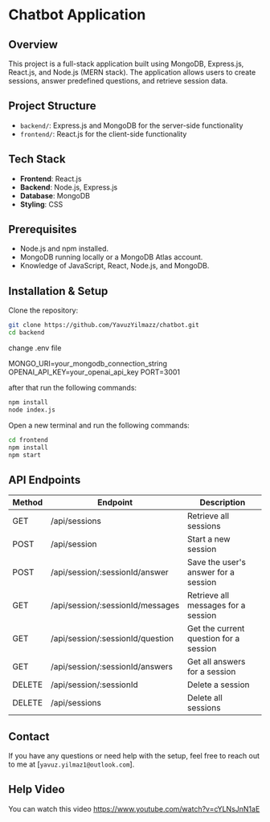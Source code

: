 # Chatbot Application

## Overview
This project is a full-stack application built using MongoDB, Express.js, React.js, and Node.js (MERN stack). The application allows users to create sessions, answer predefined questions, and retrieve session data.

## Project Structure

- `backend/`: Express.js and MongoDB for the server-side functionality
- `frontend/`: React.js for the client-side functionality


## Tech Stack
- **Frontend**: React.js
- **Backend**: Node.js, Express.js
- **Database**: MongoDB
- **Styling**: CSS

## Prerequisites
- Node.js and npm installed.
- MongoDB running locally or a MongoDB Atlas account.
- Knowledge of JavaScript, React, Node.js, and MongoDB.

## Installation & Setup

Clone the repository:
```bash
git clone https://github.com/YavuzYilmazz/chatbot.git
cd backend
```

change .env file

MONGO_URI=your_mongodb_connection_string
OPENAI_API_KEY=your_openai_api_key
PORT=3001


after that run the following commands:
```bash
npm install
node index.js
```

Open a new terminal and run the following commands:

```bash
cd frontend
npm install
npm start
```

## API Endpoints

| Method | Endpoint                           | Description                            |
|--------|------------------------------------|----------------------------------------|
| GET    | /api/sessions                      | Retrieve all sessions                  |
| POST   | /api/session                       | Start a new session                    |
| POST   | /api/session/:sessionId/answer     | Save the user's answer for a session   |
| GET    | /api/session/:sessionId/messages   | Retrieve all messages for a session    |
| GET    | /api/session/:sessionId/question   | Get the current question for a session |
| GET    | /api/session/:sessionId/answers    | Get all answers for a session          |
| DELETE | /api/session/:sessionId            | Delete a session                       |
| DELETE | /api/sessions                      | Delete all sessions                    |


## Contact
If you have any questions or need help with the setup, feel free to reach out to me at [`yavuz.yilmaz1@outlook.com`].

## Help Video
You can watch this video https://www.youtube.com/watch?v=cYLNsJnN1aE